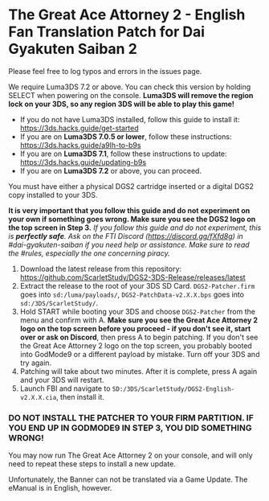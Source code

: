 The Great Ace Attorney 2 - English Fan Translation Patch for Dai Gyakuten Saiban 2
============================

Please feel free to log typos and errors in the issues page.


We require Luma3DS 7.2 or above. You can check this version by holding SELECT when powering on the console. **Luma3DS will remove the region lock on your 3DS, so any region 3DS will be able to play this game!**

* If you do not have Luma3DS installed, follow this guide to install it: https://3ds.hacks.guide/get-started
* If you are on **Luma3DS 7.0.5 or lower**, follow these instructions: https://3ds.hacks.guide/a9lh-to-b9s
* If you are on **Luma3DS 7.1**, follow these instructions to update: https://3ds.hacks.guide/updating-b9s
* If you are on **Luma3DS 7.2** or above, you can proceed.


You must have either a physical DGS2 cartridge inserted or a digital DGS2 copy installed to your 3DS.

**It is very important that you follow this guide and do not experiment on your own if something goes wrong. Make sure you see the DGS2 logo on the top screen in Step 3.**
*If you follow this guide and do not experiment, this is **perfectly safe**. Ask on the FTI Discord (https://discord.gg/fXfd8g) in #dai-gyakuten-saiban if you need help or assistance. Make sure to read the #rules, especially the one concerning piracy.*

1. Download the latest release from this repository: https://github.com/ScarletStudy/DGS2-3DS-Release/releases/latest
2. Extract the release to the root of your 3DS SD Card. `DGS2-Patcher.firm` goes into `sd:/luma/payloads/`, `DGS2-PatchData-v2.X.X.bps` goes into `sd:/3DS/ScarletStudy/`.
3. Hold START while booting your 3DS and choose `DGS2-Patcher` from the menu and confirm with A. **Make sure you see the Great Ace Attorney 2 logo on the top screen before you proceed - if you don't see it, start over or ask on Discord**, then press A to begin patching. If you don't see the Great Ace Attorney 2 logo on the top screen, you probably booted into GodMode9 or a different payload by mistake. Turn off your 3DS and try again.
4. Patching will take about two minutes. After it is complete, press A again and your 3DS will restart.
5. Launch FBI and navigate to `SD:/3DS/ScarletStudy/DGS2-English-v2.X.X.cia`, then install it.

### **DO NOT INSTALL THE PATCHER TO YOUR FIRM PARTITION. IF YOU END UP IN GODMODE9 IN STEP 3, YOU DID SOMETHING WRONG!**

You may now run The Great Ace Attorney 2 on your console, and will only need to repeat these steps to install a new update.

Unfortunately, the Banner can not be translated via a Game Update. The eManual is in English, however.
